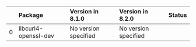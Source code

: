 <!-- markdown-link-check-disable -->

|    | Package              | Version in 8.1.0     | Version in 8.2.0     | Status   |
|---:|:---------------------|:---------------------|:---------------------|:---------|
|  0 | libcurl4-openssl-dev | No version specified | No version specified |          |